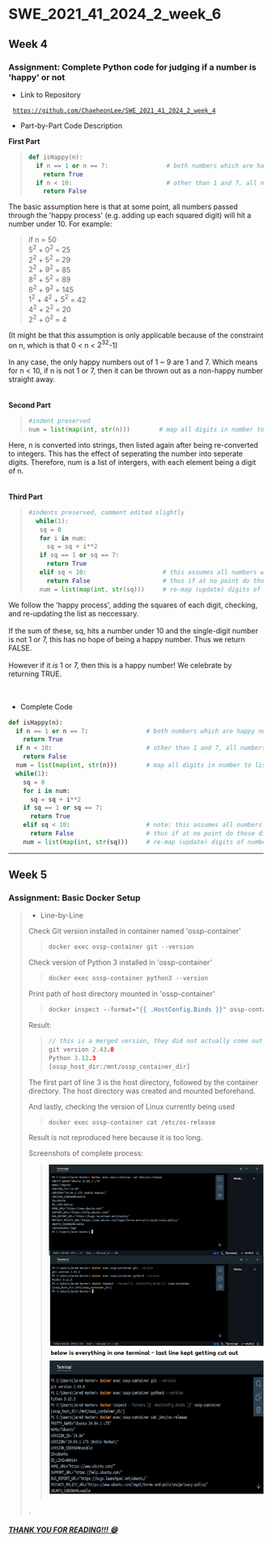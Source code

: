 # SWE_2021_41_2024_2_week_6
## Week 4
### Assignment: Complete Python code for judging if a number is 'happy' or not
* Link to Repository
<pre> <code><a href= "https://github.com/ChaeheonLee/SWE_2021_41_2024_2_week_4">https://github.com/ChaeheonLee/SWE_2021_41_2024_2_week_4</a></code> </pre>

* Part-by-Part Code Description

__First Part__
> ```python
> def isHappy(n):
>   if n == 1 or n == 7:                # both numbers which are happy numbers
>     return True
>   if n < 10:                          # other than 1 and 7, all numbers under 10 loop
>     return False
> ```
The basic assumption here is that at some point, all numbers passed through the 'happy process' (e.g. adding up each squared digit) will hit a number under 10. For example:

> if n = 50  
> $5^2$ + $0^2$ = 25  
> $2^2$ + $5^2$ = 29  
> $2^2$ + $9^2$ = 85  
> $8^2$ + $5^2$ = 89  
> $8^2$ + $9^2$ = 145  
> $1^2$ + $4^2$ + $5^2$ = 42  
> $4^2$ + $2^2$ = 20  
> $2^2$ + $0^2$ = 4

(It might be that this assumption is only applicable because of the constraint on n, which is that 0 < n < $2^{32}$-1)
<br>
<br>
In any case, the only happy numbers out of 1 ~ 9 are 1 and 7. Which means for n < 10, if n is not 1 or 7, then it can be thrown out as a non-happy number straight away.
<br>
<br>
<br>
__Second Part__

> ```python
> #indent preserved
> num = list(map(int, str(n)))        # map all digits in number to list
> ```
Here, n is converted into strings, then listed again after being re-converted to integers. This has the effect of seperating the number into seperate digits. Therefore, num is a list of intergers, with each element being a digit of n.
<br>
<br>
<br>
__Third Part__

> ```python
> #indents preserved, comment edited slightly
>   while(1):
>    sq = 0
>    for i in num:
>      sq = sq + i**2
>    if sq == 1 or sq == 7:
>      return True
>    elif sq < 10:                     # this assumes all numbers will at some point add up to a number under 10
>      return False                    # thus if at no point do those digits == 1 or 7, then they are not happy
>    num = list(map(int, str(sq)))     # re-map (update) digits of number to list
> ```
We follow the 'happy process', adding the squares of each digit, checking, and re-updating the list as neccessary.
<br>
<br>
If the sum of these, sq, hits a number under 10 and the single-digit number is not 1 or 7, this has no hope of being a happy number. Thus we return FALSE.
<br>
<br>
However if it *is* 1 or 7, then this is a happy number! We celebrate by returning TRUE.
<br>
<br>
<br>
* Complete Code
```python
def isHappy(n):
  if n == 1 or n == 7:                # both numbers which are happy numbers
    return True
  if n < 10:                          # other than 1 and 7, all numbers under 10 loop
    return False
  num = list(map(int, str(n)))        # map all digits in number to list
  while(1):
    sq = 0
    for i in num:
      sq = sq + i**2
    if sq == 1 or sq == 7:
      return True
    elif sq < 10:                     # note: this assumes all numbers at some point will have digits adding up to a number under 10, e.g., 11 -> 1 + 1 = 2
      return False                    # thus if at no point do those digits == 1 or 7, then they are not happy
    num = list(map(int, str(sq)))     # re-map (update) digits of number to list
```
 ___

## Week 5
### Assignment: Basic Docker Setup
> * Line-by-Line
>   
> Check Git version installed in container named 'ossp-container'
>> ```go
>> docker exec ossp-container git --version
>> ```
>
> Check version of Python 3 installed in 'ossp-container'
> 
>> ```go
>> docker exec ossp-container python3 --version
>> ```
>
> Print path of host directory mounted in 'ossp-container'
> 
>> ```go
>> docker inspect --format="{{ .HostConfig.Binds }}" ossp-container
>> ```
>
> Result:
> 
>> ```go
>> // this is a merged version, they did not actually come out like this
>> git version 2.43.0
>> Python 3.12.3
>> [ossp_host_dir:/mnt/ossp_container_dir]
>> ```
>
> The first part of line 3 is the host directory, followed by the container directory. The host directory was created and mounted beforehand.
>
> And lastly, checking the version of Linux currently being used
>> ```go
>> docker exec ossp-container cat /etc/os-release
>> ```
> Result is not reproduced here because it is too long.
>
> Screenshots of complete process:
>> <img src="./figure//OSSP_wk5_2019312097.png" width="500px" title="week 5 submission">
> .

##### <u> THANK YOU FOR READING!!! 😄 </u>
